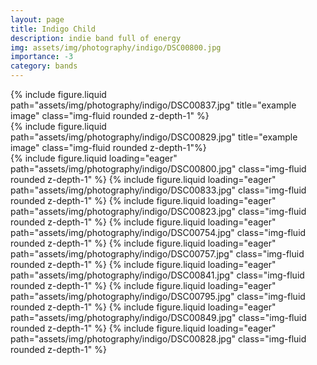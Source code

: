 ```yaml
---
layout: page
title: Indigo Child
description: indie band full of energy
img: assets/img/photography/indigo/DSC00800.jpg
importance: -3
category: bands
---
```




<div class="row align-items-center">
    <div class="col-sm-8 mt-3 mt-md-0">
        {% include figure.liquid path="assets/img/photography/indigo/DSC00837.jpg" title="example image" class="img-fluid rounded z-depth-1" %}
    </div>
    <div class="col-sm-4 mt-3 mt-md-0">
        {% include figure.liquid path="assets/img/photography/indigo/DSC00829.jpg" title="example image" class="img-fluid rounded z-depth-1"%}
    </div>
</div>


<script src="https://cdn.jsdelivr.net/npm/swiper@11/swiper-element-bundle.min.js"></script>

<swiper-container keyboard="true" navigation="true" pagination="true" pagination-clickable="true" pagination-dynamic-bullets="true" rewind="true">
    <swiper-slide>{% include figure.liquid loading="eager" path="assets/img/photography/indigo/DSC00800.jpg" class="img-fluid rounded z-depth-1" %}</swiper-slide>
    <swiper-slide>{% include figure.liquid loading="eager" path="assets/img/photography/indigo/DSC00833.jpg" class="img-fluid rounded z-depth-1" %}</swiper-slide>
    <swiper-slide>{% include figure.liquid loading="eager" path="assets/img/photography/indigo/DSC00823.jpg" class="img-fluid rounded z-depth-1" %}</swiper-slide>
    <swiper-slide>{% include figure.liquid loading="eager" path="assets/img/photography/indigo/DSC00754.jpg" class="img-fluid rounded z-depth-1" %}</swiper-slide>
    <swiper-slide>{% include figure.liquid loading="eager" path="assets/img/photography/indigo/DSC00757.jpg" class="img-fluid rounded z-depth-1" %}</swiper-slide>
    <swiper-slide>{% include figure.liquid loading="eager" path="assets/img/photography/indigo/DSC00841.jpg" class="img-fluid rounded z-depth-1" %}</swiper-slide>
    <swiper-slide>{% include figure.liquid loading="eager" path="assets/img/photography/indigo/DSC00795.jpg" class="img-fluid rounded z-depth-1" %}</swiper-slide>
    <swiper-slide>{% include figure.liquid loading="eager" path="assets/img/photography/indigo/DSC00849.jpg" class="img-fluid rounded z-depth-1" %}</swiper-slide>
    <swiper-slide>{% include figure.liquid loading="eager" path="assets/img/photography/indigo/DSC00828.jpg" class="img-fluid rounded z-depth-1" %}</swiper-slide>
</swiper-container>
